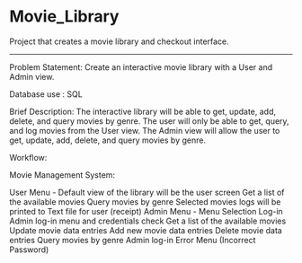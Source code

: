 # Movie_Library
Project that creates a movie library and checkout interface.

_________________________

Problem Statement:  Create an interactive movie library with a User and Admin view. 
  

Database use : SQL 
  

Brief Description: The interactive library will be able to get, update, add, delete, and query movies by genre. The user will only be able to get, query, and log movies from the User view.  The Admin view will allow the user to get, update, add, delete, and query movies by genre.
  

Workflow: 

Movie Management System: 

User Menu - Default view of the library will be the user screen
Get a list of the available movies
Query movies by genre
Selected movies logs will be printed to Text file for user (receipt)
Admin Menu - Menu Selection Log-in
Admin log-in menu and credentials check
Get a list of the available movies
Update movie data entries
Add new movie data entries
Delete movie data entries
Query movies by genre
Admin log-in Error Menu (Incorrect Password)
